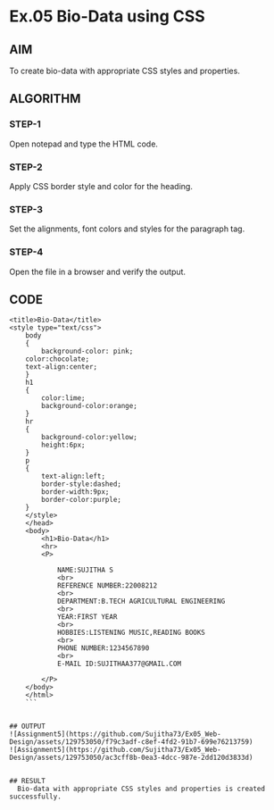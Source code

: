 # Ex.05 Bio-Data using CSS
## AIM
  To create bio-data with appropriate CSS styles and properties.

## ALGORITHM
### STEP-1
  Open notepad and type the HTML code.

### STEP-2
  Apply CSS border style and color for the heading.

### STEP-3
  Set the alignments, font colors and styles for the paragraph tag.

### STEP-4
  Open the file in a browser and verify the output.
  
## CODE
```<html>
<title>Bio-Data</title>
<style type="text/css">
    body
    {
        background-color: pink;
    color:chocolate;
    text-align:center;
    }
    h1
    {
        color:lime;
        background-color:orange;
    }
    hr
    {
        background-color:yellow;
        height:6px;
    }
    p
    {
        text-align:left;
        border-style:dashed;
        border-width:9px;
        border-color:purple;
    }
    </style>
    </head>
    <body>
        <h1>Bio-Data</h1>
        <hr>
        <P>
        
            NAME:SUJITHA S
            <br>
            REFERENCE NUMBER:22008212
            <br>
            DEPARTMENT:B.TECH AGRICULTURAL ENGINEERING
            <br>
            YEAR:FIRST YEAR
            <br>
            HOBBIES:LISTENING MUSIC,READING BOOKS
            <br>
            PHONE NUMBER:1234567890
            <br>
            E-MAIL ID:SUJITHAA377@GMAIL.COM
            
        </P>
    </body>
    </html>
    ```


## OUTPUT
![Assignment5](https://github.com/Sujitha73/Ex05_Web-Design/assets/129753050/f79c3adf-c8ef-4fd2-91b7-699e76213759)
![Assignment5](https://github.com/Sujitha73/Ex05_Web-Design/assets/129753050/ac3cff8b-0ea3-4dcc-987e-2dd120d3833d)


## RESULT
  Bio-data with appropriate CSS styles and properties is created successfully.
